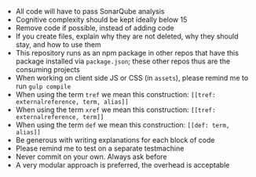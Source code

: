 - All code will have to pass SonarQube analysis
- Cognitive complexity should be kept ideally below 15
- Remove code if possible, instead of adding code
- If you create files, explain why they are not deleted, why they should stay, and how to use them
- This repository runs as an npm package in other repos that have this package installed via `package.json`; these other repos thus are the consuming projects
- When working on client side JS or CSS (in `assets`), please remind me to run `gulp compile`
- When using the term `tref` we mean this construction: `[[tref: externalreference, term, alias]]`
- When using the term `xref` we mean this construction: `[[tref: externalreference, term]]`
- When using the term `def` we mean this construction: `[[def: term, alias]]`
- Be generous with writing explanations for each block of code
- Please remind me to test on a separate testmachine
- Never commit on your own. Always ask before
- A very modular approach is preferred, the overhead is acceptable
